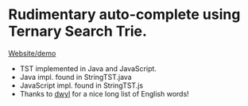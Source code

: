 # Rudimentary auto-complete using Ternary Search Trie.

[Website/demo](https://dgeosh.github.io/WordsSuggester/suggester.html)

- TST implemented in Java and JavaScript.
- Java impl. found in StringTST.java
- JavaScript impl. found in StringTST.js
- Thanks to [dwyl](https://github.com/dwyl/english-words/tree/master) for a nice long list of English words!
